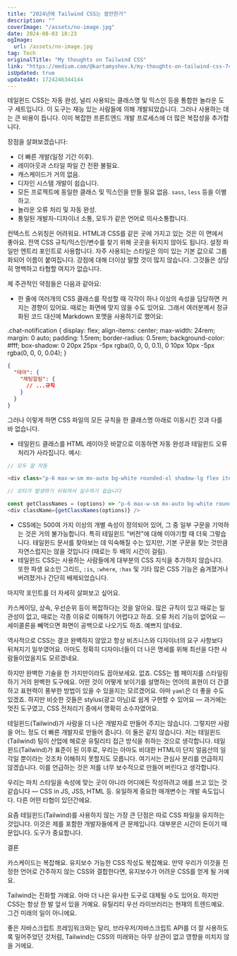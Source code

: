 ```yaml
---
title: "2024년에 Tailwind CSS는 쓸만한가"
description: ""
coverImage: "/assets/no-image.jpg"
date: 2024-08-03 18:23
ogImage: 
  url: /assets/no-image.jpg
tag: Tech
originalTitle: "My thoughts on Tailwind CSS"
link: "https://medium.com/@kartamyshev.k/my-thoughts-on-tailwind-css-7ccd74184894"
isUpdated: true
updatedAt: 1724246344144
---
```



테일윈드 CSS는 자동 완성, 널리 사용되는 클래스명 및 믹스인 등을 통합한 놀라운 도구 세트입니다. 이 도구는 재능 있는 사람들에 의해 개발되었습니다. 그러나 사용하는 데는 큰 비용이 듭니다. 이미 복잡한 프론트엔드 개발 프로세스에 더 많은 복잡성을 추가합니다.

장점을 살펴보겠습니다:

- 더 빠른 개발(일정 기간 이후).
- 레이아웃과 스타일 파일 간 전환 불필요.
- 캐스케이드가 거의 없음.
- 디자인 시스템 개발이 쉽습니다.
- 모든 프로젝트에 동일한 클래스 및 믹스인을 만들 필요 없음. `sass`, `less` 등을 이별하고.
- 놀라운 오류 처리 및 자동 완성.
- 통일된 개발자-디자이너 소통, 모두가 같은 언어로 의사소통합니다.

컨텍스트 스위칭은 어려워요. HTML과 CSS를 같은 곳에 가지고 있는 것은 이 면에서 좋아요. 전역 CSS 규칙/믹스인/변수를 찾기 위해 곳곳을 뒤지지 않아도 됩니다. 설정 파일만 엔트리 포인트로 사용합니다. 자주 사용되는 스타일은 의미 있는 기본 값으로 그룹화되어 이름이 붙여집니다. 강점에 대해 더이상 말할 것이 많지 않습니다. 그것들은 상당히 명백하고 타협할 여지가 없습니다.

<div class="content-ad"></div>

제 주관적인 약점들은 다음과 같아요:

- 한 줄에 여러개의 CSS 클래스를 작성할 때 각각이 하나 이상의 속성을 담당하면 커지는 경향이 있어요. 때로는 화면에 맞지 않을 수도 있어요. 그래서 여러분께서 정규화된 코드 대신에 Markdown 포맷을 사용하기로 했어요:


.chat-notification {
  display: flex;
  align-items: center;
  max-width: 24rem;
  margin: 0 auto;
  padding: 1.5rem;
  border-radius: 0.5rem;
  background-color: #fff;
  box-shadow: 0 20px 25px -5px rgba(0, 0, 0, 0.1), 0 10px 10px -5px rgba(0, 0, 0, 0.04);
}


<div class="content-ad"></div>

```json
{
  "테마": {
    "채팅알림": {
      // ...규칙
    }
  }
}
```

그러나 이렇게 하면 CSS 파일의 모든 규칙을 한 클래스명 아래로 이동시킨 것과 다를 바 없습니다.


<div class="content-ad"></div>

- 테일윈드 클래스를 HTML 레이아웃 바깥으로 이동하면 자동 완성과 테일윈드 오류 처리가 사라집니다. 예시:

```js
// 모두 잘 작동

<div class="p-6 max-w-sm mx-auto bg-white rounded-xl shadow-lg flex items-center space-x-4" />
```

```js
// 오타가 발생하기 쉬워져서 실수하기 쉽습니다

const getClassNames = (options) => "p-6 max-w-sm mx-auto bg-white rounded-xl shadow-lg flex items-center space-x-4";
<div className={getClassNames(options)} />
```

- CSS에는 500여 가지 이상의 개별 속성이 정의되어 있어, 그 중 일부 구문을 기억하는 것은 거의 불가능합니다. 특히 테일윈드 "버전"에 대해 이야기할 때 더욱 그렇습니다. 테일윈드 문서를 찾아보는 데 익숙해질 수는 있지만, 기본 구문을 찾는 것만큼 자연스럽지는 않을 것입니다 (때로는 두 배의 시간이 걸림).
- 테일윈드 CSS는 사용하는 사람들에게 대부분의 CSS 지식을 추가하지 않습니다. 또한 파생 요소인 그리드, `:is`, `:where`, `:has` 및 기타 많은 CSS 기능은 숨겨졌거나 버려졌거나 간단히 배제되었습니다.

<div class="content-ad"></div>

마지막 포인트를 더 자세히 살펴보고 싶어요.

카스케이딩, 상속, 우선순위 등이 복잡하다는 것을 알아요. 많은 규칙이 있고 때로는 일관성이 없고, 때로는 각종 이유로 이해하기 어렵다고 하죠. 오류 처리 기능이 없어요 — 세미콜론을 빼먹으면 화면이 공백으로 나오기도 하죠. 예쁘지 않네요.

역사적으로 CSS는 결코 완벽하지 않았고 항상 비즈니스와 디자이너의 요구 사항보다 뒤쳐지기 일쑤였어요. 아마도 정확히 디자이너들이 더 나은 명세를 위해 최선을 다한 사람들이었을지도 모르겠네요.

하지만 완벽한 기술을 한 가지만이라도 꼽아보세요. 없죠. CSS는 웹 페이지를 스타일링하기 거의 완벽한 도구에요. 어떤 것이 어떻게 보이기를 설명하는 언어의 표현이 더 간결하고 표현력이 풍부한 방법이 있을 수 있을지는 모르겠어요. 아마 `yaml`은 더 좋을 수도 있겠죠. 하지만 비슷한 것들은 stylus(광고 아님)로 쉽게 구현할 수 있어요 — 과거에는 멋진 도구였고, CSS 전처리기 중에서 명확히 소수자였어요.

<div class="content-ad"></div>

테일윈드(Tailwind)가 사람을 더 나은 개발자로 만들어 주지는 않습니다. 그렇지만 사람을 어느 정도 더 빠른 개발자로 만들어 줍니다. 이 둘은 같지 않습니다. 저는 테일윈드(Tailwind) 팀이 산업에 해로운 유틸리티 접근 방식을 취하는 것으로 생각합니다. 테일윈드(Tailwind)가 표준이 된 이후로, 우리는 아마도 비대한 HTML이 단지 얼음산의 일각일 뿐이라는 것조차 이해하지 못할지도 모릅니다. 여기서는 관심사 분리를 언급하지 않겠습니다. 이를 언급하는 것은 저를 너무 보수적으로 만들어 버린다고 생각합니다.

우리는 마치 스타일을 속성에 맞는 곳이 아니라 어디에든 작성하려고 애를 쓰고 있는 것 같습니다 — CSS in JS, JSS, HTML 등. 유일하게 중요한 매개변수는 개발 속도입니다. 다른 어떤 타협이 있던간에요.

요즘 테일윈드(Tailwind)를 사용하지 않는 가장 큰 단점은 따로 CSS 파일을 유지하는 것입니다. 이것은 제를 포함한 개발자들에게 큰 문제입니다. 대부분은 시간이 돈이기 때문입니다. 도구가 중요합니다.

결론

<div class="content-ad"></div>

카스케이드는 복잡해요. 유지보수 가능한 CSS 작성도 복잡해요. 만약 우리가 이것을 진정한 언어로 간주하지 않는 CSS와 결합한다면, 유지보수가 어려운 CSS를 얻게 될 거예요.

Tailwind는 진화할 거예요. 아마 더 나은 유사한 도구로 대체될 수도 있어요. 하지만 CSS는 항상 한 발 앞서 있을 거예요. 유틸리티 우선 라이브러리는 현재의 트렌드예요. 그건 미래의 일이 아니에요.

좋은 자바스크립트 프레임워크와는 달리, 브라우저/자바스크립트 API를 더 잘 사용하도록 밀어주었던 것처럼, Tailwind는 CSS의 미래와는 아무 상관이 없고 영향을 미치지 않을 거에요.